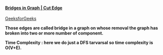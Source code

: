 #### [Bridges in Graph | Cut Edge](https://www.youtube.com/watch?v=2rjZH0-2lhk&list=PLgUwDviBIf0rGEWe64KWas0Nryn7SCRWw&index=25&t=1262s)   
[GeeksforGeeks](https://www.geeksforgeeks.org/bridge-in-a-graph/)   

**Those edges are called bridge in a graph on whose removal the graph has broken into two or more number of component.**  

**Time Complexity : here we do just a DFS tarvarsal so time complexity is O(V+E).**  
